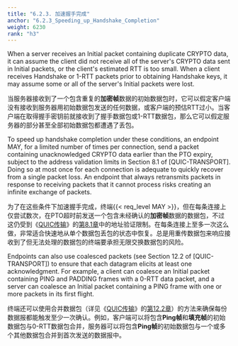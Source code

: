```yaml
---
title: "6.2.3. 加速握手完成"
anchor: "6.2.3_Speeding_up_Handshake_Completion"
weight: 6230
rank: "h3"
---
```


When a server receives an Initial packet containing duplicate CRYPTO data, it can assume the client did not receive all of the server's CRYPTO data sent in Initial packets, or the client's estimated RTT is too small. When a client receives Handshake or 1-RTT packets prior to obtaining Handshake keys, it may assume some or all of the server's Initial packets were lost.

当服务器接收到了一个包含重复的**加密帧**数据的初始数据包时，它可以假定客户端没有接收到服务器用初始数据包发送的任何数据，或客户端的预估RTT过小。当客户端在取得握手密钥前就接收到了握手数据包或1-RTT数据包，那么它可以假定服务器的部分甚至全部初始数据包都遭遇了丢包。

To speed up handshake completion under these conditions, an endpoint MAY, for a limited number of times per connection, send a packet containing unacknowledged CRYPTO data earlier than the PTO expiry, subject to the address validation limits in Section 8.1 of [QUIC-TRANSPORT]. Doing so at most once for each connection is adequate to quickly recover from a single packet loss. An endpoint that always retransmits packets in response to receiving packets that it cannot process risks creating an infinite exchange of packets.

为了在这些条件下加速握手完成，终端{{< req_level MAY >}}，但在每条连接上仅尝试数次，在PTO超时前发送一个包含未经确认的**加密帧**数据的数据包，不过这仍受到《[QUIC传输]()》的[第8.1章]()中的地址验证限制。在每条连接上至多一次这么做，非常适合快速地从单个数据包丢包的状态中恢复。总是用重传数据包来响应接收到了但无法处理的数据包的终端要承担无限交换数据包的风险。

Endpoints can also use coalesced packets (see Section 12.2 of [QUIC-TRANSPORT]) to ensure that each datagram elicits at least one acknowledgment. For example, a client can coalesce an Initial packet containing PING and PADDING frames with a 0-RTT data packet, and a server can coalesce an Initial packet containing a PING frame with one or more packets in its first flight.

终端还可以使用合并数据包（详见《[QUIC传输]()》的[第12.2章]()）的方法来确保每份数据报都能触发至少一次确认。例如，客户端可以将包含**Ping帧**和**填充帧**的初始数据包与0-RTT数据包合并，服务器可以将包含**Ping帧**的初始数据包与一个或多个其他数据包合并到首次发送的数据报中。
